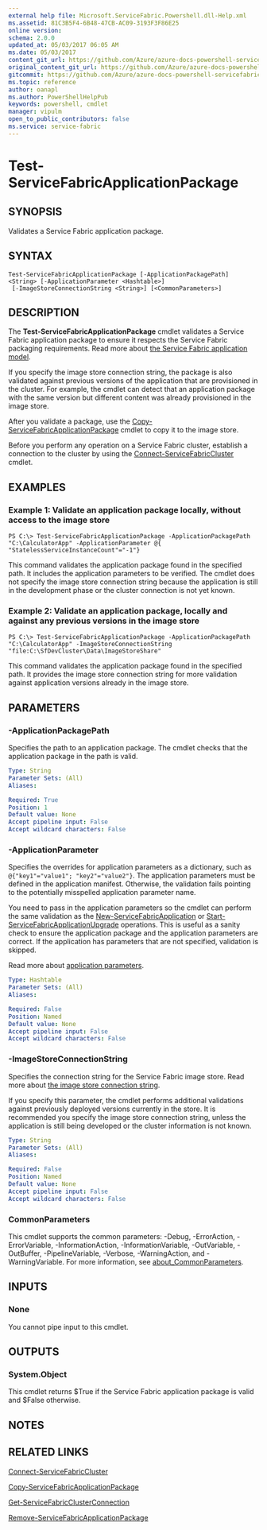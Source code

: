 ```yaml
---
external help file: Microsoft.ServiceFabric.Powershell.dll-Help.xml
ms.assetid: 81C3B5F4-6B48-47CB-AC09-3193F3F86E25
online version:
schema: 2.0.0
updated_at: 05/03/2017 06:05 AM
ms.date: 05/03/2017
content_git_url: https://github.com/Azure/azure-docs-powershell-servicefabric/blob/V5.6_Updates/Service-Fabric-cmdlets/ServiceFabric/vlatest/Test-ServiceFabricApplicationPackage.md
original_content_git_url: https://github.com/Azure/azure-docs-powershell-servicefabric/blob/V5.6_Updates/Service-Fabric-cmdlets/ServiceFabric/vlatest/Test-ServiceFabricApplicationPackage.md
gitcommit: https://github.com/Azure/azure-docs-powershell-servicefabric/blob/40385fc07259a8f5f0d2cec04a231e9cd42fcff3
ms.topic: reference
author: oanapl
ms.author: PowerShellHelpPub
keywords: powershell, cmdlet
manager: vipulm
open_to_public_contributors: false
ms.service: service-fabric
---
```


# Test-ServiceFabricApplicationPackage

## SYNOPSIS
Validates a Service Fabric application package.

## SYNTAX

```
Test-ServiceFabricApplicationPackage [-ApplicationPackagePath] <String> [-ApplicationParameter <Hashtable>]
 [-ImageStoreConnectionString <String>] [<CommonParameters>]
```

## DESCRIPTION
The **Test-ServiceFabricApplicationPackage** cmdlet validates a Service Fabric application package to ensure it respects the Service Fabric packaging requirements. Read more about [the Service Fabric application model](https://docs.microsoft.com/azure/service-fabric/service-fabric-application-model).

If you specify the image store connection string, the package is also validated against previous versions of the application that are provisioned in the cluster. For example, the cmdlet can detect that an application package with the same version but different content was already provisioned in the image store.

After you validate a package, use the [Copy-ServiceFabricApplicationPackage](./Copy-ServiceFabricApplicationPackage.md) cmdlet to copy it to the image store.

Before you perform any operation on a Service Fabric cluster, establish a connection to the cluster by using the [Connect-ServiceFabricCluster](./Connect-ServiceFabricCluster.md) cmdlet.

## EXAMPLES

### Example 1: Validate an application package locally, without access to the image store
```
PS C:\> Test-ServiceFabricApplicationPackage -ApplicationPackagePath "C:\CalculatorApp" -ApplicationParameter @{ "StatelessServiceInstanceCount"="-1"}
```

This command validates the application package found in the specified path. It includes the application parameters to be verified. 
The cmdlet does not specify the image store connection string because the application is still in the development phase or the cluster connection is not yet known.

### Example 2: Validate an application package, locally and against any previous versions in the image store
```
PS C:\> Test-ServiceFabricApplicationPackage -ApplicationPackagePath "C:\CalculatorApp" -ImageStoreConnectionString "file:C:\SfDevCluster\Data\ImageStoreShare"
```

This command validates the application package found in the specified path. It provides the image store connection string for more validation against application versions already in the image store.

## PARAMETERS

### -ApplicationPackagePath
Specifies the path to an application package. The cmdlet checks that the application package in the path is valid.

```yaml
Type: String
Parameter Sets: (All)
Aliases: 

Required: True
Position: 1
Default value: None
Accept pipeline input: False
Accept wildcard characters: False
```

### -ApplicationParameter
Specifies the overrides for application parameters as a dictionary, such as `@{"key1"="value1"; "key2"="value2"}`. The application parameters must be defined in the application manifest. Otherwise, the validation fails pointing to the potentially misspelled application parameter name.

You need to pass in the application parameters so the cmdlet can perform the same validation as the [New-ServiceFabricApplication](./New-ServiceFabricApplication.md) or [Start-ServiceFabricApplicationUpgrade](./Start-ServiceFabricApplicationUpgrade.md) operations. This is useful as a sanity check to ensure the application package and the application parameters are correct. If the application has parameters that are not specified, validation is skipped.

Read more about [application parameters](https://docs.microsoft.com/azure/service-fabric/service-fabric-manage-multiple-environment-app-configuration).

```yaml
Type: Hashtable
Parameter Sets: (All)
Aliases: 

Required: False
Position: Named
Default value: None
Accept pipeline input: False
Accept wildcard characters: False
```

### -ImageStoreConnectionString
Specifies the connection string for the Service Fabric image store. Read more about [the image store connection string](https://docs.microsoft.com/azure/service-fabric/service-fabric-image-store-connection-string).

If you specify this parameter, the cmdlet performs additional validations against previously deployed versions currently in the store. It is recommended you specify the image store connection string, unless the application is still being developed or the cluster information is not known.

```yaml
Type: String
Parameter Sets: (All)
Aliases: 

Required: False
Position: Named
Default value: None
Accept pipeline input: False
Accept wildcard characters: False
```

### CommonParameters
This cmdlet supports the common parameters: -Debug, -ErrorAction, -ErrorVariable, -InformationAction, -InformationVariable, -OutVariable, -OutBuffer, -PipelineVariable, -Verbose, -WarningAction, and -WarningVariable. For more information, see [about_CommonParameters](http://go.microsoft.com/fwlink/?LinkID=113216).

## INPUTS

### None
You cannot pipe input to this cmdlet.

## OUTPUTS

### System.Object
This cmdlet returns $True if the Service Fabric application package is valid and $False otherwise.

## NOTES

## RELATED LINKS

[Connect-ServiceFabricCluster](./Connect-ServiceFabricCluster.md)

[Copy-ServiceFabricApplicationPackage](./Copy-ServiceFabricApplicationPackage.md)

[Get-ServiceFabricClusterConnection](./Get-ServiceFabricClusterConnection.md)

[Remove-ServiceFabricApplicationPackage](./Remove-ServiceFabricApplicationPackage.md)
